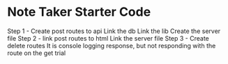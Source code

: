 # Note Taker Starter Code
Step 1 - Create post routes to api
  Link the db
  Link the lib
  Create the server file
Step 2 - link post routes to html
  Link the server file
Step 3 - Create delete routes
  It is console logging response, but not responding with the route on the get trial